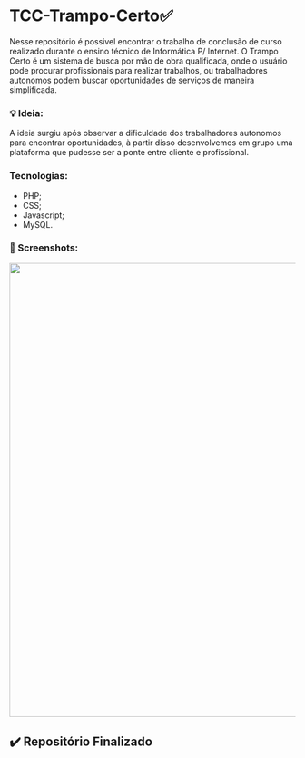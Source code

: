 # TCC-Trampo-Certo✅

Nesse repositório é possivel encontrar o trabalho de conclusão de curso realizado durante o ensino técnico de Informática P/ Internet.
O Trampo Certo é um sistema de busca por mão de obra qualificada, onde o usuário pode procurar profissionais para realizar trabalhos, ou trabalhadores autonomos podem buscar oportunidades de serviços de maneira simplificada.

### 💡 Ideia:

A ideia surgiu após observar a dificuldade dos trabalhadores autonomos para encontrar oportunidades, à partir disso desenvolvemos em grupo uma plataforma que pudesse ser a ponte entre cliente e profissional.

### Tecnologias:

- PHP;
- CSS;
- Javascript;
- MySQL.

### 📸 Screenshots:

<img src="https://user-images.githubusercontent.com/51165259/137757975-b69cd06f-e28f-46ba-9087-818b368a564a.png" width="800"/>


## ✔️ Repositório Finalizado
